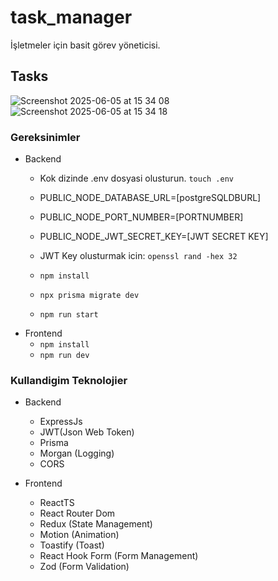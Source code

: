 # task_manager
İşletmeler için basit görev yöneticisi.

## Tasks
![Screenshot 2025-06-05 at 15 34 08](https://github.com/user-attachments/assets/bb6d4675-3bfd-4ac1-a045-6a6ad921b955)
![Screenshot 2025-06-05 at 15 34 18](https://github.com/user-attachments/assets/f4484c15-fb6e-49bc-9e3e-21bff5f820ed)



### Gereksinimler
- Backend
  - Kok dizinde .env dosyasi olusturun. `touch .env`
  - PUBLIC_NODE_DATABASE_URL=[postgreSQLDBURL]
  - PUBLIC_NODE_PORT_NUMBER=[PORTNUMBER]
  - PUBLIC_NODE_JWT_SECRET_KEY=[JWT SECRET KEY]

  - JWT Key olusturmak icin: `openssl rand -hex 32`
  - `npm install`
  - `npx prisma migrate dev`
  - `npm run start`
- Frontend
  - `npm install`
  - `npm run dev`

### Kullandigim Teknolojier
- Backend
  - ExpressJs
  - JWT(Json Web Token)
  - Prisma
  - Morgan (Logging)
  - CORS

- Frontend
  - ReactTS
  - React Router Dom
  - Redux (State Management)
  - Motion (Animation)
  - Toastify (Toast)
  - React Hook Form (Form Management)
  - Zod (Form Validation)

